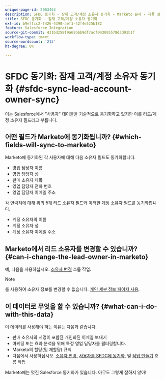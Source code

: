 ```yaml
---
unique-page-id: 2953463
description: SFDC 동기화 - 잠재 고객/계정 소유자 동기화 - Marketo 문서 - 제품 설명서
title: SFDC 동기화 - 잠재 고객/계정 소유자 동기화
exl-id: b9effcc2-f426-4390-aef1-42f4e525b182
feature: Salesforce Integration
source-git-commit: 431bd258f9a68bbb9df7acf043085578d3d91b1f
workflow-type: tm+mt
source-wordcount: '213'
ht-degree: 0%

---
```


# SFDC 동기화: 잠재 고객/계정 소유자 동기화 {#sfdc-sync-lead-account-owner-sync}

이는 Salesforce에서 &quot;사용자&quot; 테이블을 기술적으로 동기화하고 있지만 이를 리드/계정 소유자 필드라고 부릅니다.

## 어떤 필드가 Marketo에 동기화됩니까? {#which-fields-will-sync-to-marketo}

Marketo에 동기화된 각 사용자에 대해 다음 소유자 필드도 동기화합니다.

* 영업 담당자 이름
* 영업 담당자 성
* 판매 소유자 제목
* 영업 담당자 전화 번호
* 영업 담당자 이메일 주소

각 연락처에 대해 위의 5개 리드 소유자 필드와 이러한 계정 소유자 필드를 동기화합니다.

* 계정 소유자의 이름
* 계정 소유자 성
* 계정 소유자 이메일 주소

## Marketo에서 리드 소유자를 변경할 수 있습니까? {#can-i-change-the-lead-owner-in-marketo}

예, 다음을 사용하십시오. [소유자 변경](/help/marketo/product-docs/core-marketo-concepts/smart-campaigns/salesforce-flow-actions/change-owner.md) 흐름 작업.

>[!NOTE]
>
>를 사용하여 소유자 정보를 변경할 수 없습니다. [개인 세부 정보 페이지 사용](/help/marketo/product-docs/core-marketo-concepts/smart-lists-and-static-lists/managing-people-in-smart-lists/using-the-person-detail-page.md).

## 이 데이터로 무엇을 할 수 있습니까? {#what-can-i-do-with-this-data}

이 데이터를 사용해야 하는 이유는 다음과 같습니다.

* 판매 소유자의 서명이 포함된 개인화된 이메일 보내기
* 마케팅 또는 효과 분석을 위해 특정 영업 담당자를 필터링합니다.
* Marketo의 할당(및 재할당) 규칙
* 다음에서 사용하십시오. [소유자 변경](/help/marketo/product-docs/core-marketo-concepts/smart-campaigns/salesforce-flow-actions/change-owner.md), [사용자를 SFDC에 동기화](/help/marketo/product-docs/core-marketo-concepts/smart-campaigns/salesforce-flow-actions/sync-person-to-sfdc.md), 및 [작업 만들기](/help/marketo/product-docs/core-marketo-concepts/smart-campaigns/salesforce-flow-actions/create-task.md) 흐름 작업

Marketo에는 멋진 Salesforce 동기화가 있습니다. 아무도 그렇게 잘하지 않아!

